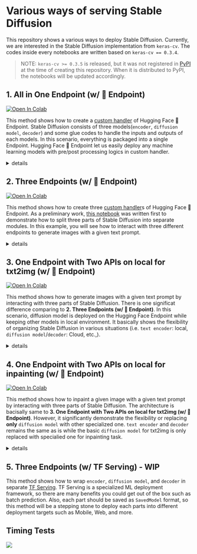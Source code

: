 # Various ways of serving Stable Diffusion 

This repository shows a various ways to deploy Stable Diffusion. Currently, we are interested in the Stable Diffusion implementation from `keras-cv`. The codes inside every notebooks are written based on `keras-cv == 0.3.4`.

> NOTE: `keras-cv >= 0.3.5` is released, but it was not registered in [PyPI](https://pypi.org/project/keras-cv/) at the time of creating this repository. When it is distributed to PyPI, the notebooks will be updated accordingly.

## 1. All in One Endpoint (w/ 🤗 Endpoint) 

<a target="_blank" href="https://colab.research.google.com/github/deep-diver/keras-sd-serving/blob/main/hf_single_endpoint.ipynb">
  <img src="https://colab.research.google.com/assets/colab-badge.svg" alt="Open In Colab"/>
</a>

This method shows how to create a [custom handler](https://huggingface.co/docs/inference-endpoints/guides/custom_handler) of Hugging Face 🤗 Endpoint. Stable Diffusion consists of three models(`encoder`, `diffusion model`, `decoder`) and some glue codes to handle the inputs and outputs of each models. In this scenario, everything is packaged into a single Endpoint. Hugging Face 🤗 Endpoint let us easily deploy any machine learning models with pre/post processing logics in custom handler.

<details><summary>details</summary>
<p>

<p align="center">
<img src="https://i.ibb.co/0Kpnn8g/2022-12-19-2-57-28.png" width="70%"/>
</p>

</p>
</details>

## 2. Three Endpoints (w/ 🤗 Endpoint) 

<a target="_blank" href="https://colab.research.google.com/github/deep-diver/keras-sd-serving/blob/main/hf_multiple_endpoints.ipynb">
  <img src="https://colab.research.google.com/assets/colab-badge.svg" alt="Open In Colab"/>
</a>

This method shows how to create three [custom handler](https://huggingface.co/docs/inference-endpoints/guides/custom_handler)s of Hugging Face 🤗 Endpoint. As a preliminary work, [this notebook](https://github.com/deep-diver/keras-sd-serving/blob/main/model_sepration_without_endpoint.ipynb) was written first to demonstrate how to split three parts of Stable Diffusion into separate modules. In this example, you will see how to interact with three different endpoints to generate images with a given text prompt.

<details><summary>details</summary>
<p>

<p align="center">
<img src="https://i.ibb.co/1dCGfm9/2022-12-19-3-27-14.png" width="70%"/>
</p>

</p>
</details>

## 3. One Endpoint with Two APIs on local for txt2img (w/ 🤗 Endpoint) 

<a target="_blank" href="https://colab.research.google.com/github/deep-diver/keras-sd-serving/blob/main/hf_endpoint_dm_while_local_ed.ipynb">
  <img src="https://colab.research.google.com/assets/colab-badge.svg" alt="Open In Colab"/>
</a>

This method shows how to generate images with a given text prompt by interacting with three parts of Stable Diffusion. There is one significat difference comparing to **2. Three Endpoints (w/ 🤗 Endpoint)**. In this scenario, diffusion model is deployed on the Hugging Face Endpoint while keeping other models in local environment. It basically shows the flexibility of organizing Stable Diffusion in various situations (i.e. `text encoder`: local, `diffusion model`/`decoder`: Cloud, etc.,).

<details><summary>details</summary>
<p>

<p align="center">
<img src="https://i.ibb.co/f2NHXYh/2022-12-19-3-27-10.png" width="70%"/>
</p>

</p>
</details>

## 4. One Endpoint with Two APIs on local for inpainting (w/ 🤗 Endpoint) 

<a target="_blank" href="https://colab.research.google.com/github/deep-diver/keras-sd-serving/blob/main/hf_endpoint_dm_while_local_ed_inpaint.ipynb">
  <img src="https://colab.research.google.com/assets/colab-badge.svg" alt="Open In Colab"/>
</a>

This method shows how to inpaint a given image with a given text prompt by interacting with three parts of Stable Diffusion. The architecture is bacisally same to **3. One Endpoint with Two APIs on local for txt2img (w/ 🤗 Endpoint)**. However, it significantly demonstrate the flexibility or replacing **only** `diffusion model` with other specialized one. `text encoder` and `decoder` remains the same as is while the basic `diffusion model` for txt2img is only replaced with specialied one for inpainting task.

<details><summary>details</summary>
<p>

<p align="center">
<img src="https://i.ibb.co/fv30h2M/2022-12-20-3-17-57.png" width="70%"/>
</p>

</p>
</details>

## 5. Three Endpoints (w/ TF Serving) - WIP

This method shows how to wrap `encoder`, `diffusion model`, and `decoder` in separate [TF Serving](https://github.com/tensorflow/serving). TF Serving is a specialized ML deployment framework, so there are many benefits you could get out of the box such as batch prediction. Also, each part should be saved as `SavedModel` format, so this method will be a stepping stone to deploy each parts into different deployment targets such as Mobile, Web, and more. 

## Timing Tests

![](https://i.ibb.co/gDgN6qN/download.png)
